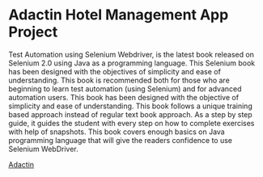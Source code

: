 # Adactin Hotel Management App Project


Test Automation using Selenium Webdriver, is the latest book released on Selenium 2.0 using Java as a programming language. This Selenium book has been designed with the objectives of simplicity and ease of understanding.
This book is recommended both for those who are beginning to learn test automation (using Selenium) and for advanced automation users.
This book has been designed with the objective of simplicity and ease of understanding.
This book follows a unique training based approach instead of regular text book approach.
As a step by step guide, it guides the student with every step on how to complete exercises with help of snapshots.
This book covers enough basics on Java programming language that will give the readers confidence to use Selenium WebDriver.

[Adactin](https://adactin.com)

